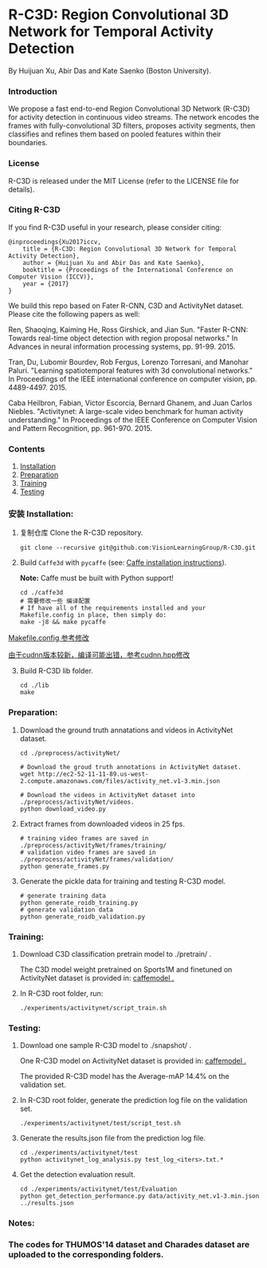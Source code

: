 # R-C3D: Region Convolutional 3D Network for Temporal Activity Detection

By Huijuan Xu, Abir Das and Kate Saenko (Boston University).

### Introduction

We propose a fast end-to-end Region Convolutional 3D Network (R-C3D) for activity detection in continuous video streams. The network encodes the frames with fully-convolutional 3D filters, proposes activity segments, then classifies and refines them based on pooled features within their boundaries.

### License

R-C3D is released under the MIT License (refer to the LICENSE file for details).

### Citing R-C3D

If you find R-C3D useful in your research, please consider citing:

    @inproceedings{Xu2017iccv,
        title = {R-C3D: Region Convolutional 3D Network for Temporal Activity Detection},
        author = {Huijuan Xu and Abir Das and Kate Saenko},
        booktitle = {Proceedings of the International Conference on Computer Vision (ICCV)},
        year = {2017}
    }

We build this repo based on Fater R-CNN, C3D and ActivityNet dataset. Please cite the following papers as well:

Ren, Shaoqing, Kaiming He, Ross Girshick, and Jian Sun. "Faster R-CNN: Towards real-time object detection with region proposal networks." In Advances in neural information processing systems, pp. 91-99. 2015.

Tran, Du, Lubomir Bourdev, Rob Fergus, Lorenzo Torresani, and Manohar Paluri. "Learning spatiotemporal features with 3d convolutional networks." In Proceedings of the IEEE international conference on computer vision, pp. 4489-4497. 2015. 

Caba Heilbron, Fabian, Victor Escorcia, Bernard Ghanem, and Juan Carlos Niebles. "Activitynet: A large-scale video benchmark for human activity understanding." In Proceedings of the IEEE Conference on Computer Vision and Pattern Recognition, pp. 961-970. 2015.

### Contents
1. [Installation](#installation)
2. [Preparation](#preparation)
3. [Training](#training)
4. [Testing](#testing)

### 安装 Installation:

1. 复制仓库 Clone the R-C3D repository.
  	```Shell
  	git clone --recursive git@github.com:VisionLearningGroup/R-C3D.git
  	```
  
2. Build `Caffe3d` with `pycaffe` (see: [Caffe installation instructions](http://caffe.berkeleyvision.org/installation.html)).

	**Note:** Caffe must be built with Python support!
  
	```Shell
	cd ./caffe3d
	# 需要修改一些 编译配置
	# If have all of the requirements installed and your Makefile.config in place, then simply do:
	make -j8 && make pycaffe
	```
[Makefile.config 参考修改](https://github.com/Ewenwan/MVision/blob/master/darknect/caffe/caffe_src_change/Makefile.config)

[由于cudnn版本较新，编译可能出错，参考cudnn.hpp修改](https://github.com/Ewenwan/MVision/blob/master/darknect/caffe/caffe_src_change/cudnn.hpp)


3. Build R-C3D lib folder.

	```Shell
	cd ./lib    
	make
	```

### Preparation:

1. Download the ground truth annatations and videos in ActivityNet dataset.

	```Shell
	cd ./preprocess/activityNet/
	
	# Download the groud truth annotations in ActivityNet dataset.
	wget http://ec2-52-11-11-89.us-west-2.compute.amazonaws.com/files/activity_net.v1-3.min.json
	
	# Download the videos in ActivityNet dataset into ./preprocess/activityNet/videos.
	python download_video.py
	```

2. Extract frames from downloaded videos in 25 fps.

	```Shell
	# training video frames are saved in ./preprocess/activityNet/frames/training/
	# validation video frames are saved in ./preprocess/activityNet/frames/validation/ 
	python generate_frames.py
	```

3. Generate the pickle data for training and testing R-C3D model.

	```Shell
  	# generate training data
	python generate_roidb_training.py
  	# generate validation data
	python generate_roidb_validation.py
  	```

### Training:
	
1. Download C3D classification pretrain model to ./pretrain/ .

   The C3D model weight pretrained on Sports1M and finetuned on ActivityNet dataset is provided in: [caffemodel .](https://drive.google.com/file/d/131Cpuq1FndydeHzu38TY0baiS-uyN71w/view)

2. In R-C3D root folder, run:
	```Shell
	./experiments/activitynet/script_train.sh
  	```

### Testing:

1. Download one sample R-C3D model to ./snapshot/ .

   One R-C3D model on ActivityNet dataset is provided in: [caffemodel .](https://drive.google.com/file/d/1wkDwwdqEt6S0xduR4PWalGZaXpxjsX_j/view)

   The provided R-C3D model has the Average-mAP 14.4% on the validation set.
   
   
2. In R-C3D root folder, generate the prediction log file on the validation set.
	```Shell
	./experiments/activitynet/test/script_test.sh
  	```
	
3. Generate the results.json file from the prediction log file.
	```Shell
	cd ./experiments/activitynet/test
	python activitynet_log_analysis.py test_log_<iters>.txt.*
  	```

4. Get the detection evaluation result.
	```Shell
	cd ./experiments/activitynet/test/Evaluation
	python get_detection_performance.py data/activity_net.v1-3.min.json ../results.json
  	```
	
### Notes: 
### The codes for THUMOS'14 dataset and Charades dataset are uploaded to the corresponding folders.


